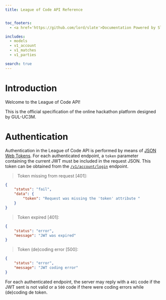 ```yaml
---
title: League of Code API Reference


toc_footers:
  - <a href='https://github.com/lord/slate'>Documentation Powered by Slate</a>

includes:
  - models 
  - v1_account
  - v1_matches
  - v1_parties

search: true
---
```


# Introduction

Welcome to the League of Code API!

This is the official specification of the online hackathon platform designed
by GUL-UC3M.

# Authentication

Authentication in the League of Code API is performed by means of [JSON Web
Tokens](https://jwt.io/). For each authenticated endpoint, a `token` parameter
containing the current JWT must be included in the request JSON. This token
can be obtained from the [`/v1/account/login`](#login) endpoint.

> Token missing from request [401]:

```json
{
    "status": "fail",
    "data": {
        "token": "Request was missing the 'token' attribute "
    }
}
```

> Token expired [401]:

```json
{
    "status": "error",
    "message": "JWT was expired"
}
```

> Token (de)coding error [500]:

```json
{
    "status": "error",
    "message": "JWT coding error"
}
```

For each authenticated endpoint, the server may reply with a `401` code if the
JWT sent is not valid or a `500` code if there were coding errors while
(de)coding de token.

